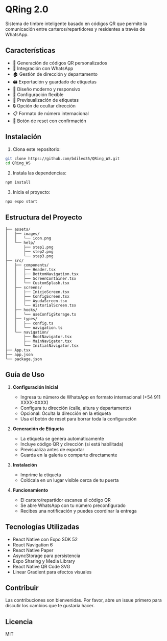 # QRing 2.0

Sistema de timbre inteligente basado en códigos QR que permite la comunicación entre carteros/repartidores y residentes a través de WhatsApp.

## Características

- 🚀 Generación de códigos QR personalizados
- 📱 Integración con WhatsApp
- 🏠 Gestión de dirección y departamento
- 🖨️ Exportación y guardado de etiquetas
- 🎨 Diseño moderno y responsivo
- 🔄 Configuración flexible
- 🎯 Previsualización de etiquetas
- 🔒 Opción de ocultar dirección
- 📋 Formato de número internacional
- 🔄 Botón de reset con confirmación

## Instalación

1. Clona este repositorio:
```bash
git clone https://github.com/bdileo35/QRing_WS.git
cd QRing_WS
```

2. Instala las dependencias:
```bash
npm install
```

3. Inicia el proyecto:
```bash
npx expo start
```

## Estructura del Proyecto

```
├── assets/
│   ├── images/
│   │   └── icon.png
│   └── help/
│       ├── step1.png
│       ├── step2.png
│       └── step3.png
├── src/
│   ├── components/
│   │   ├── Header.tsx
│   │   ├── BottomNavigation.tsx
│   │   ├── ScreenContainer.tsx
│   │   └── CustomSplash.tsx
│   ├── screens/
│   │   ├── InicioScreen.tsx
│   │   ├── ConfigScreen.tsx
│   │   ├── AyudaScreen.tsx
│   │   └── HistorialScreen.tsx
│   ├── hooks/
│   │   └── useConfigStorage.ts
│   ├── types/
│   │   ├── config.ts
│   │   └── navigation.ts
│   └── navigation/
│       ├── RootNavigator.tsx
│       ├── MainNavigator.tsx
│       └── InitialNavigator.tsx
├── App.tsx
├── app.json
└── package.json
```

## Guía de Uso

1. **Configuración Inicial**
   - Ingresa tu número de WhatsApp en formato internacional (+54 911 XXXX-XXXX)
   - Configura tu dirección (calle, altura y departamento)
   - Opcional: Oculta la dirección en la etiqueta
   - Usa el botón de reset para borrar toda la configuración

2. **Generación de Etiqueta**
   - La etiqueta se genera automáticamente
   - Incluye código QR y dirección (si está habilitada)
   - Previsualiza antes de exportar
   - Guarda en la galería o comparte directamente

3. **Instalación**
   - Imprime la etiqueta
   - Colócala en un lugar visible cerca de tu puerta

4. **Funcionamiento**
   - El cartero/repartidor escanea el código QR
   - Se abre WhatsApp con tu número preconfigurado
   - Recibes una notificación y puedes coordinar la entrega

## Tecnologías Utilizadas

- React Native con Expo SDK 52
- React Navigation 6
- React Native Paper
- AsyncStorage para persistencia
- Expo Sharing y Media Library
- React Native QR Code SVG
- Linear Gradient para efectos visuales

## Contribuir

Las contribuciones son bienvenidas. Por favor, abre un issue primero para discutir los cambios que te gustaría hacer.

## Licencia

MIT
